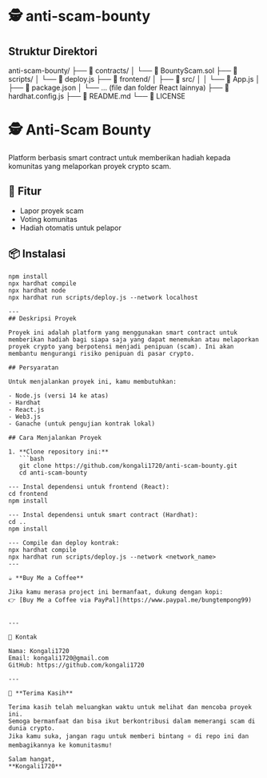 # 🕵️ anti-scam-bounty

## Struktur Direktori
anti-scam-bounty/
├── 📁 contracts/
│ └── 📄 BountyScam.sol
├── 📁 scripts/
│ └── 📄 deploy.js
├── 📁 frontend/
│ ├── 📁 src/
│ │ └── 📄 App.js
│ ├── 📄 package.json
│ └── ... (file dan folder React lainnya)
├── 📄 hardhat.config.js
├── 📄 README.md
└── 📄 LICENSE

# 🕵️ Anti-Scam Bounty

Platform berbasis smart contract untuk memberikan hadiah kepada komunitas yang melaporkan proyek crypto scam.

## 📌 Fitur

- Lapor proyek scam
- Voting komunitas
- Hadiah otomatis untuk pelapor

## 📦 Instalasi

```
npm install
npx hardhat compile
npx hardhat node
npx hardhat run scripts/deploy.js --network localhost

---
## Deskripsi Proyek

Proyek ini adalah platform yang menggunakan smart contract untuk memberikan hadiah bagi siapa saja yang dapat menemukan atau melaporkan proyek crypto yang berpotensi menjadi penipuan (scam). Ini akan membantu mengurangi risiko penipuan di pasar crypto.

## Persyaratan

Untuk menjalankan proyek ini, kamu membutuhkan:

- Node.js (versi 14 ke atas)
- Hardhat
- React.js
- Web3.js
- Ganache (untuk pengujian kontrak lokal)

## Cara Menjalankan Proyek

1. **Clone repository ini:**
   ```bash
   git clone https://github.com/kongali1720/anti-scam-bounty.git
   cd anti-scam-bounty

--- Instal dependensi untuk frontend (React):
cd frontend
npm install

--- Instal dependensi untuk smart contract (Hardhat):
cd ..
npm install

--- Compile dan deploy kontrak:
npx hardhat compile
npx hardhat run scripts/deploy.js --network <network_name>
---

☕ **Buy Me a Coffee**

Jika kamu merasa project ini bermanfaat, dukung dengan kopi:
👉 [Buy Me a Coffee via PayPal](https://www.paypal.me/bungtempong99)


---

📩 Kontak

Nama: Kongali1720  
Email: kongali1720@gmail.com  
GitHub: https://github.com/kongali1720

---

🙏 **Terima Kasih**

Terima kasih telah meluangkan waktu untuk melihat dan mencoba proyek ini.  
Semoga bermanfaat dan bisa ikut berkontribusi dalam memerangi scam di dunia crypto.  
Jika kamu suka, jangan ragu untuk memberi bintang ⭐ di repo ini dan membagikannya ke komunitasmu!

Salam hangat,  
**Kongali1720**

